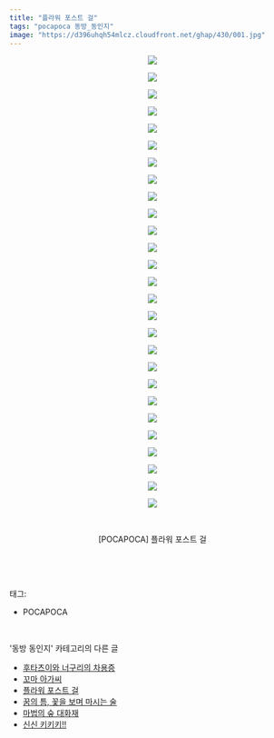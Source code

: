 ```yaml
---
title: "플라워 포스트 걸"
tags: "pocapoca 동방_동인지"
image: "https://d396uhqh54mlcz.cloudfront.net/ghap/430/001.jpg"
---
```

<div class="article">
<p style="text-align: center; clear: none; float: none;"><img src="{{ site.imgserver7 }}/ghap/430/001.jpg"/></p>
<p style="text-align: center; clear: none; float: none;"><img src="{{ site.imgserver7 }}/ghap/430/002.jpg"/></p>
<p style="text-align: center; clear: none; float: none;"><img src="{{ site.imgserver7 }}/ghap/430/003.jpg"/></p>
<p style="text-align: center; clear: none; float: none;"><img src="{{ site.imgserver7 }}/ghap/430/004.jpg"/></p>
<p style="text-align: center; clear: none; float: none;"><img src="{{ site.imgserver7 }}/ghap/430/005.jpg"/></p>
<p style="text-align: center; clear: none; float: none;"><img src="{{ site.imgserver7 }}/ghap/430/006.jpg"/></p>
<p style="text-align: center; clear: none; float: none;"><img src="{{ site.imgserver7 }}/ghap/430/007.jpg"/></p>
<p style="text-align: center; clear: none; float: none;"><img src="{{ site.imgserver7 }}/ghap/430/008.jpg"/></p>
<p style="text-align: center; clear: none; float: none;"><img src="{{ site.imgserver7 }}/ghap/430/009.jpg"/></p>
<p style="text-align: center; clear: none; float: none;"><img src="{{ site.imgserver7 }}/ghap/430/010.jpg"/></p>
<p style="text-align: center; clear: none; float: none;"><img src="{{ site.imgserver7 }}/ghap/430/011.jpg"/></p>
<p style="text-align: center; clear: none; float: none;"><img src="{{ site.imgserver7 }}/ghap/430/012.jpg"/></p>
<p style="text-align: center; clear: none; float: none;"><img src="{{ site.imgserver7 }}/ghap/430/013.jpg"/></p>
<p style="text-align: center; clear: none; float: none;"><img src="{{ site.imgserver7 }}/ghap/430/014.jpg"/></p>
<p style="text-align: center; clear: none; float: none;"><img src="{{ site.imgserver7 }}/ghap/430/015.jpg"/></p>
<p style="text-align: center; clear: none; float: none;"><img src="{{ site.imgserver7 }}/ghap/430/016.jpg"/></p>
<p style="text-align: center; clear: none; float: none;"><img src="{{ site.imgserver7 }}/ghap/430/017.jpg"/></p>
<p style="text-align: center; clear: none; float: none;"><img src="{{ site.imgserver7 }}/ghap/430/018.jpg"/></p>
<p style="text-align: center; clear: none; float: none;"><img src="{{ site.imgserver7 }}/ghap/430/019.jpg"/></p>
<p style="text-align: center; clear: none; float: none;"><img src="{{ site.imgserver7 }}/ghap/430/020.jpg"/></p>
<p style="text-align: center; clear: none; float: none;"><img src="{{ site.imgserver7 }}/ghap/430/021.jpg"/></p>
<p style="text-align: center; clear: none; float: none;"><img src="{{ site.imgserver7 }}/ghap/430/022.jpg"/></p>
<p style="text-align: center; clear: none; float: none;"><img src="{{ site.imgserver7 }}/ghap/430/023.jpg"/></p>
<p style="text-align: center; clear: none; float: none;"><img src="{{ site.imgserver7 }}/ghap/430/024.jpg"/></p>
<p style="text-align: center; clear: none; float: none;"><img src="{{ site.imgserver7 }}/ghap/430/025.jpg"/></p>
<p style="text-align: center; clear: none; float: none;"><img src="{{ site.imgserver7 }}/ghap/430/026.jpg"/></p>
<p style="text-align: center; clear: none; float: none;"><img src="{{ site.imgserver7 }}/ghap/430/027.jpg"/></p>
<p style="text-align: center; clear: none; float: none;"><br/></p>
<p style="text-align: center; clear: none; float: none;">[POCAPOCA] 플라워 포스트 걸</p>
<p><br/></p>
</div><br/>
<div class="tagTrail">
<p>태그: </p>
<ul>
<li>POCAPOCA</li>
</ul>
</div><br/>
<div class="another">
<p>'동방 동인지' 카테고리의 다른 글</p>
<ul>
<li><a href="/ghap_433">후타츠이와 너구리의 차용증</a></li>
<li><a href="/ghap_432">꼬마 아가씨</a></li>
<li><a href="/ghap_430">플라워 포스트 걸</a></li>
<li><a href="/ghap_429">꿈의 틈, 꽃을 보며 마시는 술</a></li>
<li><a href="/ghap_428">마법의 숲 대화재</a></li>
<li><a href="/ghap_426">신신 키키키!!</a></li>
</ul>
</div><br/>
<div class="cb_module cb_fluid">
<div class="cb_wrt cb_profile">
</div><!-- commentList close -->
</div><br/>
